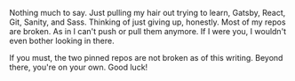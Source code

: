 Nothing much to say.  Just pulling my hair out trying to learn, Gatsby, React, Git, Sanity, and Sass.  Thinking of just 
giving up, honestly.  Most of my repos are broken.  As in I can't push or pull them anymore.  If I were you, I wouldn't 
even bother looking in there.  

If you must, the two pinned repos are not broken as of this writing.  Beyond there, you're on your own.  Good luck!

<!---
- 👋 Hi, I’m @caldwmark
- 👀 I’m interested in ...
- 🌱 I’m currently learning ...
- 💞️ I’m looking to collaborate on ...
- 📫 How to reach me ...

<!---
caldwmark/caldwmark is a ✨ special ✨ repository because its `README.md` (this file) appears on your GitHub profile.
You can click the Preview link to take a look at your changes.
--->
